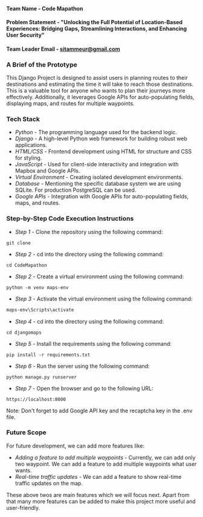 #### Team Name - Code Mapathon

#### Problem Statement - "Unlocking the Full Potential of Location-Based Experiences: Bridging Gaps, Streamlining Interactions, and Enhancing User Security"

#### Team Leader Email - <sitammeur@gmail.com>

### A Brief of the Prototype

  This Django Project is designed to assist users in planning routes to their destinations and estimating the time it will take to reach those destinations. This is a valuable tool for anyone who wants to plan their journeys more effectively. Additionally, it leverages Google APIs for auto-populating fields, displaying maps, and routes for multiple waypoints.
  
### Tech Stack

- *Python* - The programming language used for the backend logic.
- *Django* - A high-level Python web framework for building robust web applications.
- *HTML/CSS* - Frontend development using HTML for structure and CSS for styling.
- *JavaScript* - Used for client-side interactivity and integration with Mapbox and Google APIs.
- *Virtual Environment* - Creating isolated development environments.
- *Database* - Mentioning the specific database system we are using SQLite. For production PostgreSQL can be used.
- *Google APIs* - Integration with Google APIs for auto-populating fields, maps, and routes.

### Step-by-Step Code Execution Instructions

- *Step 1* - Clone the repository using the following command:

```
git clone
```

- *Step 2* - cd into the directory using the following command:

```
cd CodeMapathon
```

- *Step 2* - Create a virtual environment using the following command:

```
python -m venv maps-env
```

- *Step 3* - Activate the virtual environment using the following command:

```bash
maps-env\Scripts\activate
```

- *Step 4* - cd into the directory using the following command:

```
cd djangomaps
```

- *Step 5* - Install the requirements using the following command:

```
pip install -r requirements.txt
```

- *Step 6* - Run the server using the following command:

```
python manage.py runserver
```

- *Step 7* - Open the browser and go to the following URL:

```
https://localhost:8000
```

Note: Don't forget to add Google API key and the recaptcha key in the .env file.

### Future Scope

  For future development, we can add more features like:

- *Adding a feature to add multiple waypoints* - Currently, we can add only two waypoint. We can add a feature to add multiple waypoints what user wants.
- *Real-time traffic updates* - We can add a feature to show real-time traffic updates on the map.

These above twos are main features which we will focus next. Apart from that many more features can be added to make this project more useful and user-friendly.
